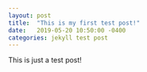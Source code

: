```yaml
---
layout: post
title:  "This is my first test post!"
date:   2019-05-20 10:50:00 -0400
categories: jekyll test post
---
```

This is just a test post!